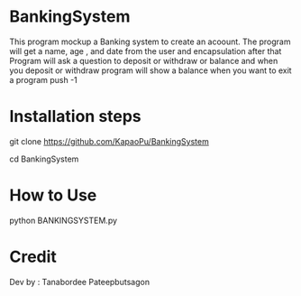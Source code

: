 # BankingSystem
This program mockup a Banking system to create an acoount. The program will get a name, age , and date from the user and encapsulation after that Program will ask a question to deposit or withdraw or balance and when you deposit or withdraw program will show a balance when you want to exit a program push -1
# Installation steps
git clone https://github.com/KapaoPu/BankingSystem

cd BankingSystem


# How to Use
python BANKINGSYSTEM.py 


# Credit
Dev by : Tanabordee Pateepbutsagon
